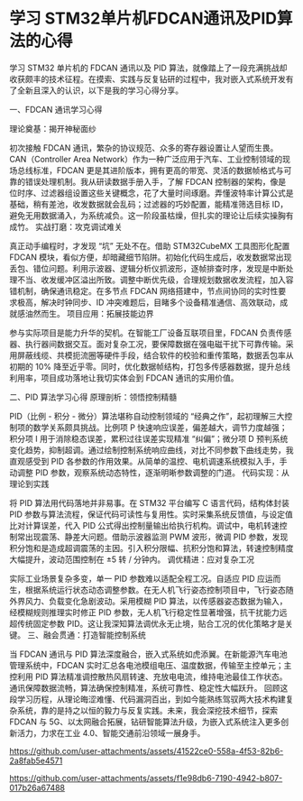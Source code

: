 # 学习 STM32单片机FDCAN通讯及PID算法的心得

学习 STM32 单片机的 FDCAN 通讯以及 PID 算法，就像踏上了一段充满挑战却收获颇丰的技术征程。在摸索、实践与反复钻研的过程中，我对嵌入式系统开发有了全新且深入的认识，以下是我的学习心得分享。

一、FDCAN 通讯学习心得

理论奠基：揭开神秘面纱

初次接触 FDCAN 通讯，繁杂的协议规范、众多的寄存器设置让人望而生畏。CAN（Controller Area Network）作为一种广泛应用于汽车、工业控制领域的现场总线标准，FDCAN 更是其进阶版本，拥有更高的带宽、灵活的数据帧格式与可靠的错误处理机制。我从研读数据手册入手，了解 FDCAN 控制器的架构，像是位时序、过滤器组设置这些关键概念，花了大量时间琢磨。弄懂波特率计算公式是基础，稍有差池，收发数据就会乱码；过滤器的巧妙配置，能精准筛选目标 ID，避免无用数据涌入，为系统减负。这一阶段虽枯燥，但扎实的理论让后续实操胸有成竹。
实战打磨：攻克调试难关

真正动手编程时，才发现 “坑” 无处不在。借助 STM32CubeMX 工具图形化配置 FDCAN 模块，看似方便，却暗藏细节陷阱。初始化代码生成后，收发数据常出现丢包、错位问题。利用示波器、逻辑分析仪抓波形，逐帧排查时序，发现是中断处理不当、收发缓冲区溢出所致。调整中断优先级，合理规划数据收发流程，加入容错机制，确保通讯稳定。在多节点 FDCAN 网络搭建中，节点间协同的实时性要求极高，解决时钟同步、ID 冲突难题后，目睹多个设备精准通信、高效联动，成就感油然而生。
项目应用：拓展技能边界

参与实际项目是能力升华的契机。在智能工厂设备互联项目里，FDCAN 负责传感器、执行器间数据交互。面对复杂工况，要保障数据在强电磁干扰下可靠传输。采用屏蔽线缆、共模扼流圈等硬件手段，结合软件的校验和重传策略，数据丢包率从初期的 10% 降至近乎零。同时，优化数据帧结构，打包多传感器数据，提升总线利用率，项目成功落地让我切实体会到 FDCAN 通讯的实用价值。

二、PID 算法学习心得
原理剖析：领悟控制精髓

PID（比例 - 积分 - 微分）算法堪称自动控制领域的 “经典之作”，起初理解三大控制项的数学关系颇具挑战。比例项 P 快速响应误差，偏差越大，调节力度越强；积分项 I 用于消除稳态误差，累积过往误差实现精准 “纠偏”；微分项 D 预判系统变化趋势，抑制超调。通过绘制控制系统响应曲线，对比不同参数下曲线走势，我直观感受到 PID 各参数的作用效果。从简单的温控、电机调速系统模拟入手，手动调整 PID 参数，观察系统动态特性，逐渐明晰参数调整的门道。
代码实现：从理论到实践

将 PID 算法用代码落地并非易事。在 STM32 平台编写 C 语言代码，结构体封装 PID 参数与算法流程，保证代码可读性与复用性。实时采集系统反馈值，与设定值比对计算误差，代入 PID 公式得出控制量输出给执行机构。调试中，电机转速控制常出现震荡、静差大问题。借助示波器监测 PWM 波形，微调 PID 参数，发现积分饱和是造成超调震荡的主因。引入积分限幅、抗积分饱和算法，转速控制精度大幅提升，波动范围控制在 ±5 转 / 分钟内。
调优精进：应对复杂工况

实际工业场景复杂多变，单一 PID 参数难以适配全程工况。自适应 PID 应运而生，根据系统运行状态动态调整参数。在无人机飞行姿态控制项目中，飞行姿态随外界风力、负载变化急剧波动。采用模糊 PID 算法，以传感器姿态数据为输入，经模糊规则推理实时修正 PID 参数，无人机飞行稳定性显著增强，抗干扰能力远超传统固定参数 PID。这让我深知算法调优永无止境，贴合工况的优化策略才是关键。
三、融会贯通：打造智能控制系统

当 FDCAN 通讯与 PID 算法深度融合，嵌入式系统如虎添翼。在新能源汽车电池管理系统中，FDCAN 实时汇总各电池模组电压、温度数据，传输至主控单元；主控利用 PID 算法精准调控散热风扇转速、充放电电流，维持电池最佳工作状态。通讯保障数据流畅，算法确保控制精准，系统可靠性、稳定性大幅跃升。
回顾这段学习历程，从理论晦涩难懂、代码漏洞百出，到如今能熟练驾驭两大技术构建复杂系统，靠的是持之以恒的毅力与反复实践。未来，我会深挖技术细节，探索 FDCAN 与 5G、以太网融合拓展，钻研智能算法升级，为嵌入式系统注入更多创新活力，力求在工业 4.0、智能交通前沿领域一展身手。



https://github.com/user-attachments/assets/41522ce0-558a-4f53-82b6-2a8fab5e4571



https://github.com/user-attachments/assets/f1e98db6-7190-4942-b807-017b26a67488



